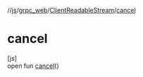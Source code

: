 //[js](../../../index.md)/[grpc_web](../index.md)/[ClientReadableStream](index.md)/[cancel](cancel.md)

# cancel

[js]\
open fun [cancel](cancel.md)()

